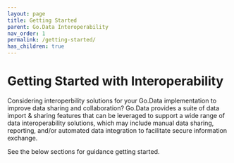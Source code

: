 ```yaml
---
layout: page
title: Getting Started
parent: Go.Data Interoperability
nav_order: 1
permalink: /getting-started/
has_children: true
---
```


# Getting Started with Interoperability
Considering interoperbility solutions for your Go.Data implementation to improve data sharing and collaboration? Go.Data provides a suite of data import & sharing features that can be leveraged to support a wide range of data interoperability solutions, which may include manual data sharing, reporting, and/or automated data integration to facilitate secure information exchange.

See the below sections for guidance getting started.
